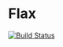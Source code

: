 # Flax

[![Build Status](https://github.com/vincentmolin/Flax.jl/actions/workflows/CI.yml/badge.svg?branch=main)](https://github.com/vincentmolin/Flax.jl/actions/workflows/CI.yml?query=branch%3Amain)
